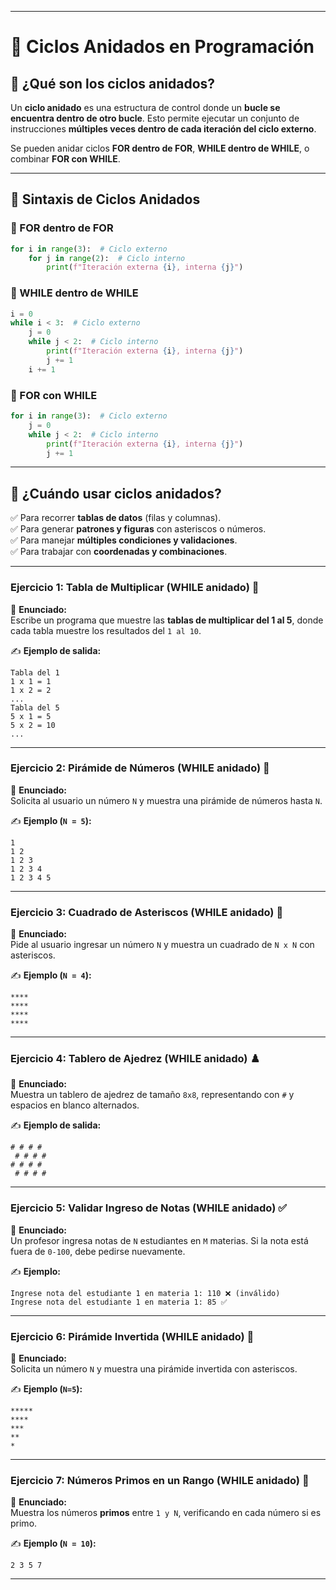 
---

# **🔄 Ciclos Anidados en Programación**  

## **📌 ¿Qué son los ciclos anidados?**  

Un **ciclo anidado** es una estructura de control donde un **bucle se encuentra dentro de otro bucle**. Esto permite ejecutar un conjunto de instrucciones **múltiples veces dentro de cada iteración del ciclo externo**.  

Se pueden anidar ciclos **FOR dentro de FOR**, **WHILE dentro de WHILE**, o combinar **FOR con WHILE**.  

---

## **📌 Sintaxis de Ciclos Anidados**  

### **🔹 FOR dentro de FOR**
```python
for i in range(3):  # Ciclo externo
    for j in range(2):  # Ciclo interno
        print(f"Iteración externa {i}, interna {j}")
```

### **🔹 WHILE dentro de WHILE**
```python
i = 0
while i < 3:  # Ciclo externo
    j = 0
    while j < 2:  # Ciclo interno
        print(f"Iteración externa {i}, interna {j}")
        j += 1
    i += 1
```

### **🔹 FOR con WHILE**
```python
for i in range(3):  # Ciclo externo
    j = 0
    while j < 2:  # Ciclo interno
        print(f"Iteración externa {i}, interna {j}")
        j += 1
```

---

## **📌 ¿Cuándo usar ciclos anidados?**  

✅ Para recorrer **tablas de datos** (filas y columnas).  
✅ Para generar **patrones y figuras** con asteriscos o números.  
✅ Para manejar **múltiples condiciones y validaciones**.  
✅ Para trabajar con **coordenadas y combinaciones**.  

---

### **Ejercicio 1: Tabla de Multiplicar (WHILE anidado) 🎯**  
📌 **Enunciado:**  
Escribe un programa que muestre las **tablas de multiplicar del 1 al 5**, donde cada tabla muestre los resultados del `1 al 10`.  

✍ **Ejemplo de salida:**  
```
Tabla del 1  
1 x 1 = 1  
1 x 2 = 2  
...  
Tabla del 5  
5 x 1 = 5  
5 x 2 = 10  
...
```

---

### **Ejercicio 2: Pirámide de Números (WHILE anidado) 🔺**  
📌 **Enunciado:**  
Solicita al usuario un número `N` y muestra una pirámide de números hasta `N`.  

✍ **Ejemplo (`N = 5`):**  
```
1  
1 2  
1 2 3  
1 2 3 4  
1 2 3 4 5  
```

---

### **Ejercicio 3: Cuadrado de Asteriscos (WHILE anidado) 🔳**  
📌 **Enunciado:**  
Pide al usuario ingresar un número `N` y muestra un cuadrado de `N x N` con asteriscos.  

✍ **Ejemplo (`N = 4`):**  
```
****
****
****
****
```

---

### **Ejercicio 4: Tablero de Ajedrez (WHILE anidado) ♟️**  
📌 **Enunciado:**  
Muestra un tablero de ajedrez de tamaño `8x8`, representando con `#` y espacios en blanco alternados.  

✍ **Ejemplo de salida:**  
```
# # # #  
 # # # #  
# # # #  
 # # # #  
```

---

### **Ejercicio 5: Validar Ingreso de Notas (WHILE anidado) ✅**  
📌 **Enunciado:**  
Un profesor ingresa notas de `N` estudiantes en `M` materias. Si la nota está fuera de `0-100`, debe pedirse nuevamente.  

✍ **Ejemplo:**  
```
Ingrese nota del estudiante 1 en materia 1: 110 ❌ (inválido)  
Ingrese nota del estudiante 1 en materia 1: 85 ✅  
```

---

### **Ejercicio 6: Pirámide Invertida (WHILE anidado) 🔻**  
📌 **Enunciado:**  
Solicita un número `N` y muestra una pirámide invertida con asteriscos.  

✍ **Ejemplo (`N=5`):**  
```
*****
****
***
**
*
```
---

### **Ejercicio 7: Números Primos en un Rango (WHILE anidado) 🔢**  
📌 **Enunciado:**  
Muestra los números **primos** entre `1 y N`, verificando en cada número si es primo.  

✍ **Ejemplo (`N = 10`):**  
```
2 3 5 7  
```
---
